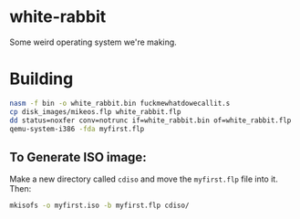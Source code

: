 # white-rabbit
Some weird operating system we're making.

# Building
```bash
nasm -f bin -o white_rabbit.bin fuckmewhatdowecallit.s
cp disk_images/mikeos.flp white_rabbit.flp
dd status=noxfer conv=notrunc if=white_rabbit.bin of=white_rabbit.flp
qemu-system-i386 -fda myfirst.flp
```

## To Generate ISO image:
Make a new directory called `cdiso` and move the `myfirst.flp` file into it. Then:
```bash
mkisofs -o myfirst.iso -b myfirst.flp cdiso/
```